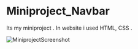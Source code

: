 # Miniproject_Navbar
Its my miniproject . In website i used HTML, CSS .

![MiniprojectScreenshot](https://github.com/user-attachments/assets/eab55cc2-9779-419e-a4ba-f82cbbbe1cef)

